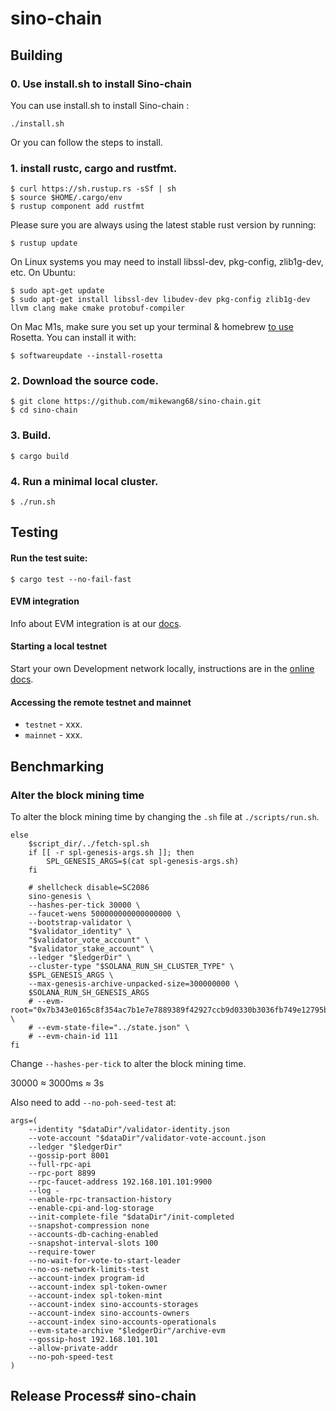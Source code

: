 # sino-chain

## Building

### 0. Use install.sh to install Sino-chain

You can use install.sh to install Sino-chain :

```shell
./install.sh
```

Or you can follow the steps to install.

### 1. install rustc, cargo and rustfmt.

```shell
$ curl https://sh.rustup.rs -sSf | sh
$ source $HOME/.cargo/env
$ rustup component add rustfmt
```

Please sure you are always using the latest stable rust version by running:

```shell
$ rustup update
```

On Linux systems you may need to install libssl-dev, pkg-config, zlib1g-dev, etc. On Ubuntu:

```shell
$ sudo apt-get update
$ sudo apt-get install libssl-dev libudev-dev pkg-config zlib1g-dev llvm clang make cmake protobuf-compiler
```

On Mac M1s, make sure you set up your terminal & homebrew [to use](https://5balloons.info/correct-way-to-install-and-use-homebrew-on-m1-macs/) Rosetta. You can install it with:

```shell
$ softwareupdate --install-rosetta
```

### **2. Download the source code.**

```shell
$ git clone https://github.com/mikewang68/sino-chain.git
$ cd sino-chain
```

### **3. Build.**

```shell
$ cargo build
```

### **4. Run a minimal local cluster.**

```shell
$ ./run.sh
```

## Testing

#### **Run the test suite:**

```shell
$ cargo test --no-fail-fast
```

#### EVM integration

Info about EVM integration is at our [docs](https://www.baidu.com).

#### Starting a local testnet

Start your own Development network locally, instructions are in the [online docs](https://www.baidu.com).

#### Accessing the remote testnet and mainnet

- `testnet` - xxx.
- `mainnet` - xxx.

## Benchmarking

### Alter the block mining time

To alter the block mining time by changing the `.sh` file at `./scripts/run.sh`.

```shell
else
    $script_dir/../fetch-spl.sh
    if [[ -r spl-genesis-args.sh ]]; then
        SPL_GENESIS_ARGS=$(cat spl-genesis-args.sh)
    fi

    # shellcheck disable=SC2086
    sino-genesis \
    --hashes-per-tick 30000 \
    --faucet-wens 500000000000000000 \
    --bootstrap-validator \
    "$validator_identity" \
    "$validator_vote_account" \
    "$validator_stake_account" \
    --ledger "$ledgerDir" \
    --cluster-type "$SOLANA_RUN_SH_CLUSTER_TYPE" \
    $SPL_GENESIS_ARGS \
    --max-genesis-archive-unpacked-size=300000000 \
    $SOLANA_RUN_SH_GENESIS_ARGS 
    # --evm-root="0x7b343e0165c8f354ac7b1e7e7889389f42927ccb9d0330b3036fb749e12795ba" \
    # --evm-state-file="../state.json" \
    # --evm-chain-id 111
fi
```
Change `--hashes-per-tick` to alter the block mining time. 

30000 $\approx$ 3000ms $\approx$ 3s

Also need to add `--no-poh-seed-test` at:
```shell
args=(
    --identity "$dataDir"/validator-identity.json
    --vote-account "$dataDir"/validator-vote-account.json
    --ledger "$ledgerDir"
    --gossip-port 8001
    --full-rpc-api
    --rpc-port 8899
    --rpc-faucet-address 192.168.101.101:9900
    --log -
    --enable-rpc-transaction-history
    --enable-cpi-and-log-storage
    --init-complete-file "$dataDir"/init-completed
    --snapshot-compression none
    --accounts-db-caching-enabled
    --snapshot-interval-slots 100
    --require-tower
    --no-wait-for-vote-to-start-leader
    --no-os-network-limits-test
    --account-index program-id
    --account-index spl-token-owner
    --account-index spl-token-mint
    --account-index sino-accounts-storages
    --account-index sino-accounts-owners
    --account-index sino-accounts-operationals
    --evm-state-archive "$ledgerDir"/archive-evm
    --gossip-host 192.168.101.101
    --allow-private-addr
    --no-poh-speed-test
)
```

## Release Process# sino-chain
